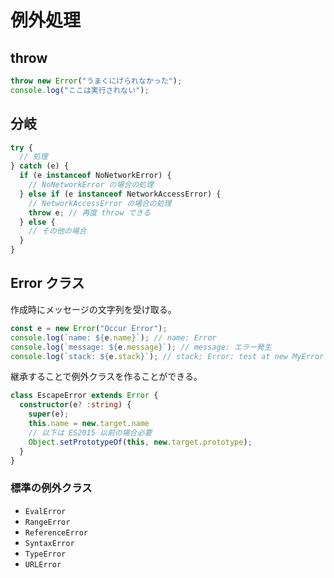# 例外処理

## throw

```typescript
throw new Error("うまくにげられなかった");
console.log("ここは実行されない");
```

## 分岐

```typescript
try {
  // 処理
} catch (e) {
  if (e instanceof NoNetworkError) {
    // NoNetworkError の場合の処理
  } else if (e instanceof NetworkAccessError) {
    // NetworkAccessError の場合の処理
    throw e; // 再度 throw できる
  } else {
    // その他の場合
  }
}
```

## Error クラス

作成時にメッセージの文字列を受け取る。

```typescript
const e = new Error("Occur Error");
console.log(`name: ${e.name}`); // name: Error
console.log(`message: ${e.message}`); // message: エラー発生
console.log(`stack: ${e.stack}`); // stack; Error: test at new MyError (<aononymous>: 23) ... スタックトレースが取れる。
```

継承することで例外クラスを作ることができる。

```typescript
class EscapeError extends Error {
  constructor(e? :string) {
    super(e);
    this.name = new.target.name
    // 以下は ES2015 以前の場合必要
    Object.setPrototypeOf(this, new.target.prototype);
  }
}
```

### 標準の例外クラス

- `EvalError`
- `RangeError`
- `ReferenceError`
- `SyntaxError`
- `TypeError`
- `URLError`
